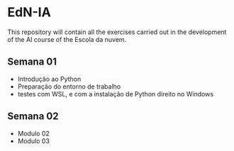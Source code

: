# EdN-IA
This repository will contain all the exercises carried out in the development of the AI course of the Escola da nuvem.

## Semana 01
- Introdução ao Python
- Preparação do entorno de trabalho
- testes com WSL, e com a instalação de Python direito no Windows

## Semana 02
- Modulo 02
- Modulo 03
  
